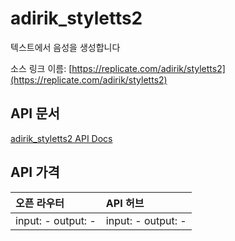 # adirik_styletts2

텍스트에서 음성을 생성합니다

소스 링크 이름: [https://replicate.com/adirik/styletts2](https://replicate.com/adirik/styletts2)

## API 문서

[adirik_styletts2 API Docs](../apis/kr/adirik_styletts2.md)

## API 가격

| 오픈 라우터 | API 허브 |
|:---|:---|
| input: - output: - | input: - output: - |
